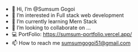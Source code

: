 - 👋 Hi, I’m @Sumsum Gogoi
- 👀 I’m interested in Full stack web development 
- 🌱 I’m currently learning Mern Stack 
- 💞️ I’m looking to collaborate on ...
- 💻 PortFolio: https://sumsum-portfolio.vercel.app/
- 📫 How to reach me sumsumgogoi51@gmail.com

<!---
SUGOGOi/SUGOGOi is a ✨ special ✨ repository because its `README.md` (this file) appears on your GitHub profile.
You can click the Preview link to take a look at your changes.
--->
